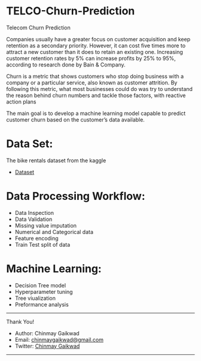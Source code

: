 # TELCO-Churn-Prediction
Telecom Churn Prediction

Companies usually have a greater focus on customer acquisition and keep retention as a secondary priority. However, it can cost five times more to attract a new customer than it does to retain an existing one. Increasing customer retention rates by 5% can increase profits by 25% to 95%, according to research done by Bain & Company.

Churn is a metric that shows customers who stop doing business with a company or a particular service, also known as customer attrition. By following this metric, what most businesses could do was try to understand the reason behind churn numbers and tackle those factors, with reactive action plans

The main goal is to develop a machine learning model capable to predict customer churn based on the customer’s data available.

# Data Set: 
  The bike rentals dataset from the kaggle
  - [Dataset](https://www.kaggle.com/chinmaybgaikwad/linear-regression-boombikes/data)

# Data Processing Workflow:
- Data Inspection
- Data Validation
- Missing value imputation
- Numerical and Categorical data
- Feature encoding
- Train Test split of data

# Machine Learning:
- Decision Tree model
- Hyperparameter tuning
- Tree viualization
- Preformance analysis

-------------------------------------------------
  
Thank You!

- Author: Chinmay Gaikwad
- Email: [chinmaygaikwad@gmail.com](chinmaygaikwad@gmail.com)
- Twitter: [Chinmay Gaikwad](https://twitter.com/GaikwadChinmay)

-------------------------------------------------

